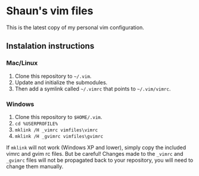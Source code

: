 # Shaun's vim files

This is the latest copy of my personal vim configuration.

## Instalation instructions

### Mac/Linux

1. Clone this repository to `~/.vim`.
2. Update and initialize the submodules.
3. Then add a symlink called `~/.vimrc` that points to `~/.vim/vimrc`.

### Windows

1. Clone this repository to `$HOME/.vim`.
2. `cd %USERPROFILE%`
3. `mklink /H _vimrc vimfiles\vimrc`
4. `mklink /H _gvimrc vimfiles\gvimrc`

If `mklink` will not work (Windows XP and lower), simply copy the included
vimrc and gvim rc files.  But be careful!  Changes made to the `_vimrc` and
`_gvimrc` files will not be propagated back to your repository, you will need
to change them manually.

